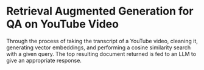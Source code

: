 # Retrieval Augmented Generation for QA on YouTube Video

Through the process of taking the transcript of a YouTube video, cleaning it, generating vector embeddings, and performing a cosine similarity search with a given query. The top resulting document returned is fed to an LLM to give an appropriate response.
